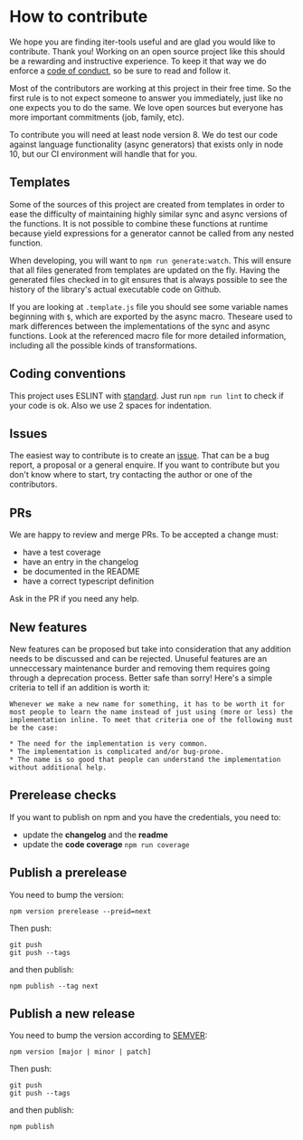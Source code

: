 # How to contribute

We hope you are finding iter-tools useful and are glad you would like to contribute. Thank you!
Working on an open source project like this should be a rewarding and instructive experience. To keep it that way we do enforce a [code of conduct](CODE_OF_CONDUCT.md), so be sure to read and follow it.

Most of the contributors are working at this project in their free time. So the first rule is to not expect someone to answer you immediately, just like no one expects you to do the same. We love open sources but everyone has more important commitments (job, family, etc).

To contribute you will need at least node version 8. We do test our code against language functionality (async generators) that exists only in node 10, but our CI environment will handle that for you.

## Templates
Some of the sources of this project are created from templates in order to ease the difficulty of maintaining highly similar sync and async versions of the functions. It is not possible to combine these functions at runtime because yield expressions for a generator cannot be called from any nested function.

When developing, you will want to `npm run generate:watch`. This will ensure that all files generated from templates are updated on the fly. Having the generated files checked in to git ensures that is always possible to see the history of the library's actual executable code on Github.

If you are looking at `.template.js` file you should see some variable names beginning with `$`, which are exported by the async macro. Theseare used to mark differences between the implementations of the sync and async functions. Look at the referenced macro file for more detailed information, including all the possible kinds of transformations.

## Coding conventions
This project uses ESLINT with [standard](https://standardjs.com/). Just run ```npm run lint``` to check if your code is ok. Also we use 2 spaces for indentation.

## Issues
The easiest way to contribute is to create an [issue](https://github.com/sithmel/iter-tools/issues). That can be a bug report, a proposal or a general enquire.
If you want to contribute but you don't know where to start, try contacting the author or one of the contributors.

## PRs
We are happy to review and merge PRs. To be accepted a change must:
* have a test coverage
* have an entry in the changelog
* be documented in the README
* have a correct typescript definition

Ask in the PR if you need any help.

## New features
New features can be proposed but take into consideration that any addition needs to be discussed and can be rejected. Unuseful features are an unneccessary maintenance burder and removing them requires going through a deprecation process. Better safe than sorry!
Here's a simple criteria to tell if an addition is worth it:
```
Whenever we make a new name for something, it has to be worth it for most people to learn the name instead of just using (more or less) the implementation inline. To meet that criteria one of the following must be the case:

* The need for the implementation is very common.
* The implementation is complicated and/or bug-prone.
* The name is so good that people can understand the implementation without additional help.
```

## Prerelease checks
If you want to publish on npm and you have the credentials, you need to:
* update the **changelog** and the **readme**
* update the **code coverage** ```npm run coverage```

## Publish a prerelease
You need to bump the version:
```
npm version prerelease --preid=next
```
Then push:
```
git push
git push --tags
```
and then publish:
```
npm publish --tag next
```

## Publish a new release
You need to bump the version according to [SEMVER](https://semver.org/):
```
npm version [major | minor | patch]
```
Then push:
```
git push
git push --tags
```
and then publish:
```
npm publish
```
